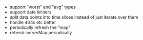 * support "worst" and "avg" types
* support date limiters
* split data points into time slices instead of just iterate over them
* handle 404s etc better
* periodically refresh the "map"
* refresh serverMap periodically
